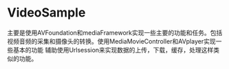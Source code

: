 # VideoSample
主要是使用AVFoundation和mediaFramework实现一些主要的功能和任务。包括视频音频的采集和摄像头的转换。使用MediaMovieController和AVplayer实现一些基本的功能
辅助使用Urlsession来实现数据的上传，下载，缓存，处理这样类似的功能。
